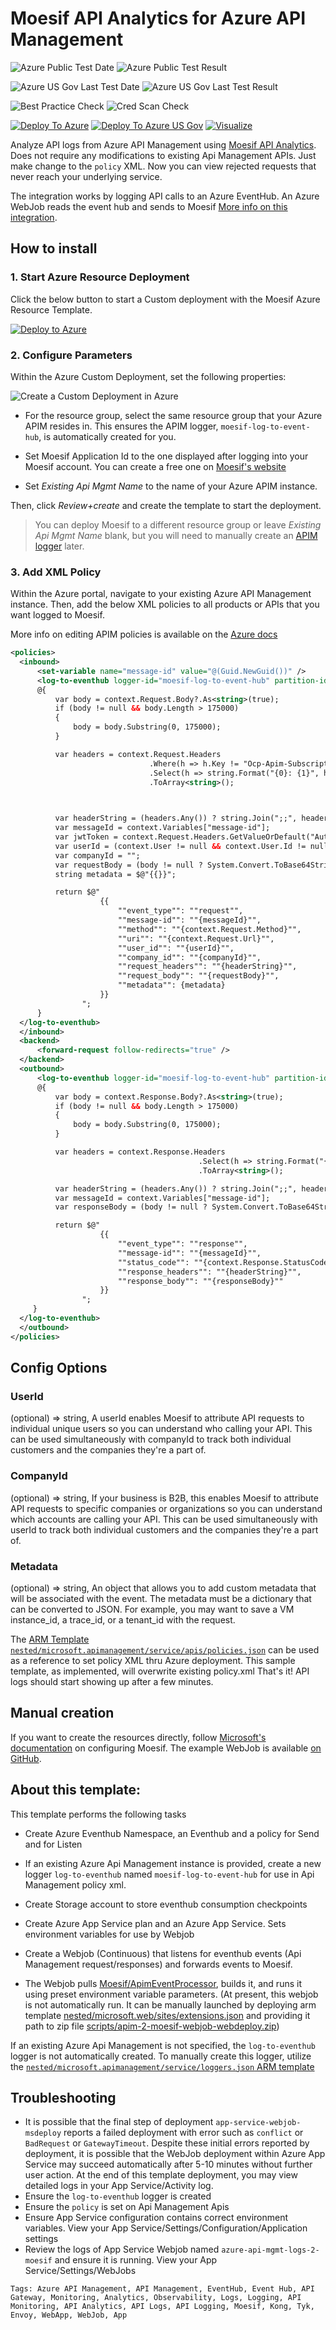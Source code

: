 # Moesif API Analytics for Azure API Management
![Azure Public Test Date](https://azurequickstartsservice.blob.core.windows.net/badges/201-api-management-logs-to-moesif-using-eventhub-webapp/PublicLastTestDate.svg)
![Azure Public Test Result](https://azurequickstartsservice.blob.core.windows.net/badges/201-api-management-logs-to-moesif-using-eventhub-webapp/PublicDeployment.svg)

![Azure US Gov Last Test Date](https://azurequickstartsservice.blob.core.windows.net/badges/201-api-management-logs-to-moesif-using-eventhub-webapp/FairfaxLastTestDate.svg)
![Azure US Gov Last Test Result](https://azurequickstartsservice.blob.core.windows.net/badges/201-api-management-logs-to-moesif-using-eventhub-webapp/FairfaxDeployment.svg)

![Best Practice Check](https://azurequickstartsservice.blob.core.windows.net/badges/201-api-management-logs-to-moesif-using-eventhub-webapp/BestPracticeResult.svg)
![Cred Scan Check](https://azurequickstartsservice.blob.core.windows.net/badges/201-api-management-logs-to-moesif-using-eventhub-webapp/CredScanResult.svg)

[![Deploy To Azure](https://raw.githubusercontent.com/Azure/azure-quickstart-templates/master/1-CONTRIBUTION-GUIDE/images/deploytoazure.svg?sanitize=true)](https://portal.azure.com/#create/Microsoft.Template/uri/https%3A%2F%2Fraw.githubusercontent.com%2FAzure%2Fazure-quickstart-templates%2Fmaster%2F201-api-management-logs-to-moesif-using-eventhub-webapp%2Fazuredeploy.json)
[![Deploy To Azure US Gov](https://raw.githubusercontent.com/Azure/azure-quickstart-templates/master/1-CONTRIBUTION-GUIDE/images/deploytoazuregov.svg?sanitize=true)](https://portal.azure.us/#create/Microsoft.Template/uri/https%3A%2F%2Fraw.githubusercontent.com%2FAzure%2Fazure-quickstart-templates%2Fmaster%2F201-api-management-logs-to-moesif-using-eventhub-webapp%2Fazuredeploy.json)
[![Visualize](https://raw.githubusercontent.com/Azure/azure-quickstart-templates/master/1-CONTRIBUTION-GUIDE/images/visualizebutton.svg?sanitize=true)](http://armviz.io/#/?load=https%3A%2F%2Fraw.githubusercontent.com%2FAzure%2Fazure-quickstart-templates%2Fmaster%2F201-api-management-logs-to-moesif-using-eventhub-webapp%2Fazuredeploy.json)    

Analyze API logs from Azure API Management using [Moesif API Analytics](https://www.moesif.com/?language=azure-api-management).
Does not require any modifications to existing Api Management APIs. Just make change to the `policy` XML. Now you can view rejected requests that never reach your underlying service.

The integration works by logging API calls to an Azure EventHub. An Azure WebJob reads the event hub and sends to Moesif
[More info on this integration](https://www.moesif.com/implementation/log-http-calls-from-azure-api-management?platform=azure-management).

## How to install

### 1. Start Azure Resource Deployment

Click the below button to start a Custom deployment with the Moesif Azure Resource Template.

[![Deploy to Azure](https://aka.ms/deploytoazurebutton)](https://portal.azure.com/#create/Microsoft.Template/uri/https%3A%2F%2Fraw.githubusercontent.com%2FMoesif%2Fazure-quickstart-templates%2Fmaster%2F201-api-management-logs-to-moesif-using-eventhub-webapp%2Fazuredeploy.json)

### 2. Configure Parameters

Within the Azure Custom Deployment, set the following properties:

![Create a Custom Deployment in Azure](https://www.moesif.com/docs/images/docs/integration/azure-api-management-create-custom-deployment.png)

* For the resource group, select the same resource group that your Azure APIM resides in. This ensures the APIM logger, `moesif-log-to-event-hub`, is automatically created for you. 

* Set Moesif Application Id to the one displayed after logging into your Moesif account. You can create a free one on [Moesif's website](https://www.moesif.com/?language=azure-api-management)

* Set _Existing Api Mgmt Name_ to the name of your Azure APIM instance.

Then, click _Review+create_ and create the template to start the deployment. 

> You can deploy Moesif to a different resource group or leave _Existing Api Mgmt Name_ blank, but you will need to manually create an [APIM logger](https://docs.microsoft.com/en-us/azure/api-management/api-management-log-to-eventhub-sample#policy-declaration) later. 

### 3. Add XML Policy

Within the Azure portal, navigate to your existing Azure API Management instance.
Then, add the below XML policies to all products or APIs that you want logged to Moesif. 

More info on editing APIM policies is available on the [Azure docs](https://docs.microsoft.com/en-us/azure/api-management/set-edit-policies)

```xml
<policies>
  <inbound>
      <set-variable name="message-id" value="@(Guid.NewGuid())" />
      <log-to-eventhub logger-id="moesif-log-to-event-hub" partition-id="0">
      @{
          var body = context.Request.Body?.As<string>(true);
          if (body != null && body.Length > 175000)
          {
              body = body.Substring(0, 175000);
          }

          var headers = context.Request.Headers
                               .Where(h => h.Key != "Ocp-Apim-Subscription-Key")
                               .Select(h => string.Format("{0}: {1}", h.Key, String.Join(", ", h.Value).Replace("\"", "\\\"")))
                               .ToArray<string>();

                               

          var headerString = (headers.Any()) ? string.Join(";;", headers) : string.Empty;
          var messageId = context.Variables["message-id"];
          var jwtToken = context.Request.Headers.GetValueOrDefault("Authorization","").AsJwt();
          var userId = (context.User != null && context.User.Id != null) ? context.User.Id : (jwtToken != null && jwtToken.Subject != null ? jwtToken.Subject : null);
          var companyId = "";
          var requestBody = (body != null ? System.Convert.ToBase64String(Encoding.ASCII.GetBytes(body)) : null);
          string metadata = $@"{{}}";

          return $@"
                    {{
                        ""event_type"": ""request"",
                        ""message-id"": ""{messageId}"",
                        ""method"": ""{context.Request.Method}"",
                        ""uri"": ""{context.Request.Url}"",
                        ""user_id"": ""{userId}"",
                        ""company_id"": ""{companyId}"",
                        ""request_headers"": ""{headerString}"",
                        ""request_body"": ""{requestBody}"",
                        ""metadata"": {metadata}
                    }}
                ";
      }
  </log-to-eventhub>
  </inbound>
  <backend>
      <forward-request follow-redirects="true" />
  </backend>
  <outbound>
      <log-to-eventhub logger-id="moesif-log-to-event-hub" partition-id="1">
      @{
          var body = context.Response.Body?.As<string>(true);
          if (body != null && body.Length > 175000)
          {
              body = body.Substring(0, 175000);
          }

          var headers = context.Response.Headers
                                          .Select(h => string.Format("{0}: {1}", h.Key, String.Join(", ", h.Value).Replace("\"", "\\\"")))
                                          .ToArray<string>();

          var headerString = (headers.Any()) ? string.Join(";;", headers): string.Empty;
          var messageId = context.Variables["message-id"];
          var responseBody = (body != null ? System.Convert.ToBase64String(Encoding.ASCII.GetBytes(body)) : null);

          return $@"
                    {{
                        ""event_type"": ""response"",
                        ""message-id"": ""{messageId}"",
                        ""status_code"": ""{context.Response.StatusCode}"",
                        ""response_headers"": ""{headerString}"",
                        ""response_body"": ""{responseBody}""
                    }}
                ";
     }
  </log-to-eventhub>
  </outbound>
</policies>
```

## Config Options

### UserId
(optional) => string, A userId enables Moesif to attribute API requests to individual unique users so you can understand who calling your API. This can be used simultaneously with companyId to track both individual customers and the companies they're a part of.

### CompanyId
(optional) => string, If your business is B2B, this enables Moesif to attribute API requests to specific companies or organizations so you can understand which accounts are calling your API. This can be used simultaneously with userId to track both individual customers and the companies they're a part of.

### Metadata
(optional) => string, An object that allows you to add custom metadata that will be associated with the event. The metadata must be a dictionary that can be converted to JSON. For example, you may want to save a VM instance_id, a trace_id, or a tenant_id with the request.

The [ARM Template `nested/microsoft.apimanagement/service/apis/policies.json`](nested/microsoft.apimanagement/service/apis/policies.json) can be used as a reference to set policy XML thru Azure deployment. This sample template, as implemented, will overwrite existing policy.xml
That's it! API logs should start showing up after a few minutes.

## Manual creation

If you want to create the resources directly, follow [Microsoft's documentation](https://docs.microsoft.com/en-us/azure/api-management/api-management-log-to-eventhub-sample) on configuring Moesif. The example WebJob is available [on GitHub](https://github.com/Moesif/ApimEventProcessor).

## About this template:
This template performs the following tasks

- Create Azure Eventhub Namespace, an Eventhub and a policy for Send and for Listen
- If an existing Azure Api Management instance is provided, create a new logger `log-to-eventhub` named `moesif-log-to-event-hub` for use in Api Management policy xml.
- Create Storage account to store eventhub consumption checkpoints
- Create Azure App Service plan and an Azure App Service. Sets environment variables for use by Webjob
- Create a Webjob (Continuous) that listens for eventhub events (Api Management request/responses) and forwards events to Moesif.

- The Webjob pulls [Moesif/ApimEventProcessor](https://github.com/Moesif/ApimEventProcessor), builds it, and runs it using preset environment variable parameters. (At present, this webjob is not automatically run. It can be manually launched by deploying arm template [nested/microsoft.web/sites/extensions.json](nested/microsoft.web/sites/extensions.json) and providing it path to zip file [scripts/apim-2-moesif-webjob-webdeploy.zip](scripts/apim-2-moesif-webjob-webdeploy.zip))

If an existing Azure Api Management is not specified, the `log-to-eventhub` logger is not automatically created. To manually create this logger, utilize the [`nested/microsoft.apimanagement/service/loggers.json` ARM template](nested/microsoft.apimanagement/service/loggers.json)

## Troubleshooting

- It is possible that the final step of deployment `app-service-webjob-msdeploy` reports a failed deployment with error such as `conflict` or `BadRequest` or `GatewayTimeout`. Despite these initial errors reported by deployment, it is possible that the WebJob deployment within Azure App Service may succeed automatically after 5-10 minutes without further user action. At the end of this template deployment, you may view detailed logs in your App Service/Activity log.
- Ensure the `log-to-eventhub` logger is created
- Ensure the `policy` is set on Api Management Apis
- Ensure App Service configuration contains correct environment variables. View your App Service/Settings/Configuration/Application settings
- Review the logs of App Service Webjob named `azure-api-mgmt-logs-2-moesif` and ensure it is running. View your App Service/Settings/WebJobs 

`Tags: Azure API Management, API Management, EventHub, Event Hub, API Gateway, Monitoring, Analytics, Observability, Logs, Logging, API Monitoring, API Analytics, API Logs, API Logging, Moesif, Kong, Tyk, Envoy, WebApp, WebJob, App`

